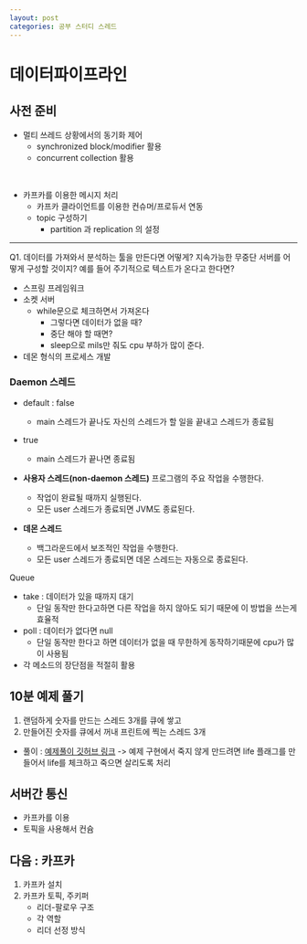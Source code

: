 ```yaml
---
layout: post
categories: 공부 스터디 스레드
---
```


# 데이터파이프라인

## 사전 준비 
* 멀티 쓰레드 상황에서의 동기화 제어
  * synchronized block/modifier 활용
  * concurrent collection 활용

⠀
* 카프카를 이용한 메시지 처리
  * 카프카 클라이언트를 이용한 컨슈머/프로듀서 연동
  * topic 구성하기
    * partition 과 replication 의 설정

***
Q1. 데이터를 가져와서 분석하는 툴을 만든다면 어떻게? 지속가능한 무중단 서버를 어떻게 구성할 것이지? 예를 들어 주기적으로 텍스트가 온다고 한다면? 
- 스프링 프레임워크
- 소켓 서버 
  - while문으로 체크하면서 가져온다
    - 그렇다면 데이터가 없을 때? 
    - 중단 해야 할 때면? 
    - sleep으로 mils만 줘도 cpu 부하가 많이 준다. 
- 데몬 형식의 프로세스 개발 

### Daemon 스레드 
- default : false 
  - main 스레드가 끝나도 자신의 스레드가 할 일을 끝내고 스레드가 종료됨
- true 
  - main 스레드가 끝나면 종료됨 
  
- ****사용자 스레드(non-daemon 스레드)**** 프로그램의 주요 작업을 수행한다.
  - 작업이 완료될 때까지 실행된다.
  - 모든 user 스레드가 종료되면 JVM도 종료된다.
- ****데몬 스레드****
  - 백그라운드에서 보조적인 작업을 수행한다.
  - 모든 user 스레드가 종료되면 데몬 스레드는 자동으로 종료된다.

Queue
- take :  데이터가 있을 때까지 대기
  - 단일 동작만 한다고하면 다른 작업을 하지 않아도 되기 때문에 이 방법을 쓰는게 효율적
- poll : 데이터가 없다면 null 
  - 단일 동작만 한다고 하면 데이터가 없을 때 무한하게 동작하기때문에 cpu가 많이 사용됨 
- 각 메소드의 장단점을 적절히 활용 

## 10분 예제 풀기
1. 랜덤하게 숫자를 만드는 스레드 3개를 큐에 쌓고
2. 만들어진 숫자를 큐에서 꺼내 프린트에 찍는 스레드 3개 
- 풀이 : [예제풀이 깃허브 링크](https://github.com/kyuwon53/java-adv1/blob/main/src/thread/control/test/CurrentThreadTest1Main.java)
-> 예제 구현에서 죽지 않게 만드려면 life 플래그를 만들어서 life를 체크하고 죽으면 살리도록 처리 


## 서버간 통신
- 카프카를 이용 
- 토픽을 사용해서 컨슘 

## 다음 : 카프카 
1. 카프카 설치
2. 카프카 토픽, 주키퍼
   - 리더-팔로우 구조 
   - 각 역할
   - 리더 선정 방식 
